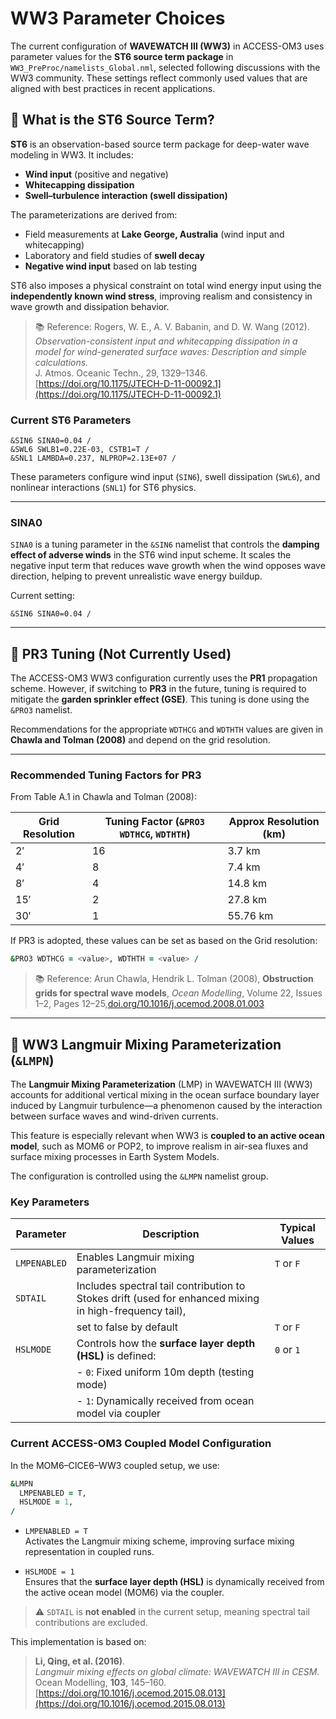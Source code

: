 # WW3 Parameter Choices

The current configuration of **WAVEWATCH III (WW3)** in ACCESS-OM3 uses parameter values for the **ST6 source term package** in `WW3_PreProc/namelists_Global.nml`, selected following discussions with the WW3 community. These settings reflect commonly used values that are aligned with best practices in recent applications.

## 🌊 What is the ST6 Source Term?

**ST6** is an observation-based source term package for deep-water wave modeling in WW3. It includes:

- **Wind input** (positive and negative)
- **Whitecapping dissipation**
- **Swell–turbulence interaction (swell dissipation)**

The parameterizations are derived from:

- Field measurements at **Lake George, Australia** (wind input and whitecapping)
- Laboratory and field studies of **swell decay**
- **Negative wind input** based on lab testing

ST6 also imposes a physical constraint on total wind energy input using the **independently known wind stress**, improving realism and consistency in wave growth and dissipation behavior.

> 📚 Reference:
> Rogers, W. E., A. V. Babanin, and D. W. Wang (2012).  
> *Observation-consistent input and whitecapping dissipation in a model for wind-generated surface waves: Description and simple calculations.*  
> J. Atmos. Oceanic Techn., 29, 1329–1346.  
> [https://doi.org/10.1175/JTECH-D-11-00092.1](https://doi.org/10.1175/JTECH-D-11-00092.1)

### Current ST6 Parameters

```
&SIN6 SINA0=0.04 /
&SWL6 SWLB1=0.22E-03, CSTB1=T /
&SNL1 LAMBDA=0.237, NLPROP=2.13E+07 /
```

These parameters configure wind input (`SIN6`), swell dissipation (`SWL6`), and nonlinear interactions (`SNL1`) for ST6 physics.

---

### SINA0
`SINA0` is a tuning parameter in the `&SIN6` namelist that controls the **damping effect of adverse winds** in the ST6 wind input scheme. It scales the negative input term that reduces wave growth when the wind opposes wave direction, helping to prevent unrealistic wave energy buildup.

Current setting:

```
&SIN6 SINA0=0.04 /
```
---

## 🌊 PR3 Tuning (Not Currently Used)

The ACCESS-OM3 WW3 configuration currently uses the **PR1** propagation scheme. However, if switching to **PR3** in the future, tuning is required to mitigate the **garden sprinkler effect (GSE)**. This tuning is done using the `&PRO3` namelist.

Recommendations for the appropriate `WDTHCG` and `WDTHTH` values are given in **Chawla and Tolman (2008)** and depend on the grid resolution.

---

### Recommended Tuning Factors for PR3

From Table A.1 in Chawla and Tolman (2008):

| Grid Resolution | Tuning Factor (`&PRO3 WDTHCG`, `WDTHTH`)  | Approx Resolution (km) |
|-----------------|-------------------------------------------|------------------------|
| 2′              | 16                                        |3.7 km                  |
| 4′              | 8                                         |7.4 km                  |
| 8′              | 4                                         |14.8 km                 |
| 15′             | 2                                         |27.8 km                 |
| 30′             | 1                                         |55.76 km                |

If PR3 is adopted, these values can be set as based on the Grid resolution:

```fortran
&PRO3 WDTHCG = <value>, WDTHTH = <value> /
```
>📚 Reference:
>Arun Chawla, Hendrik L. Tolman (2008), **Obstruction grids for spectral wave models**, *Ocean Modelling*, Volume 22, Issues 1–2, Pages 12–25,[doi.org/10.1016/j.ocemod.2008.01.003](https://doi.org/10.1016/j.ocemod.2008.01.003)

---

## 🌊 WW3 Langmuir Mixing Parameterization (`&LMPN`)

The **Langmuir Mixing Parameterization** (LMP) in WAVEWATCH III (WW3) accounts for additional vertical mixing in the ocean surface boundary layer induced by Langmuir turbulence—a phenomenon caused by the interaction between surface waves and wind-driven currents.

This feature is especially relevant when WW3 is **coupled to an active ocean model**, such as MOM6 or POP2, to improve realism in air-sea fluxes and surface mixing processes in Earth System Models.

The configuration is controlled using the `&LMPN` namelist group.

### Key Parameters

| Parameter     | Description                                                                                           | Typical Values |
|---------------|-------------------------------------------------------------------------------------------------------|----------------|
| `LMPENABLED`  | Enables Langmuir mixing parameterization                                                              | `T` or `F`     |
| `SDTAIL`      | Includes spectral tail contribution to Stokes drift (used for enhanced mixing in high-frequency tail),|                |
|               | set to false by default                                                                               | `T` or `F`     | 
| `HSLMODE`     | Controls how the **surface layer depth (HSL)** is defined:                                            | `0` or `1`     |
|               | - `0`: Fixed uniform 10m depth (testing mode)                                                         |                |
|               | - `1`: Dynamically received from ocean model via coupler                                              |                |

### Current ACCESS-OM3 Coupled Model Configuration

In the MOM6–CICE6–WW3 coupled setup, we use:

```fortran
&LMPN
  LMPENABLED = T,
  HSLMODE = 1,
/
```

- `LMPENABLED = T`  
  Activates the Langmuir mixing scheme, improving surface mixing representation in coupled runs.

- `HSLMODE = 1`  
  Ensures that the **surface layer depth (HSL)** is dynamically received from the active ocean model (MOM6) via the coupler.

> ⚠️ `SDTAIL` is **not enabled** in the current setup, meaning spectral tail contributions are excluded.

This implementation is based on:

> **Li, Qing, et al. (2016)**.  
> *Langmuir mixing effects on global climate: WAVEWATCH III in CESM.*  
> Ocean Modelling, **103**, 145–160.  
> [https://doi.org/10.1016/j.ocemod.2015.08.013](https://doi.org/10.1016/j.ocemod.2015.08.013)
